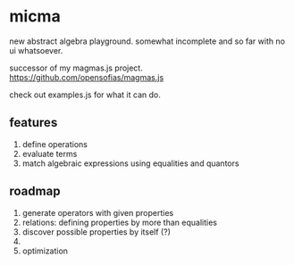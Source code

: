 # micma
new abstract algebra playground. somewhat incomplete and so far with no ui whatsoever.

successor of my magmas.js project. https://github.com/opensofias/magmas.js

check out examples.js for what it can do.

## features

1. define operations
2. evaluate terms
3. match algebraic expressions using equalities and quantors

## roadmap

1. generate operators with given properties
2. relations: defining properties by more than equalities
3. discover possible properties by itself (?)
4. 
5. optimization